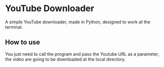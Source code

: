 # YouTube Downloader
A simple YouTube downloader, made in Python, designed to work at the terminal.

## How to use
You just need to call the program and pass the Youtube URL as a parameter, the video are going to be downloaded at the local directory.